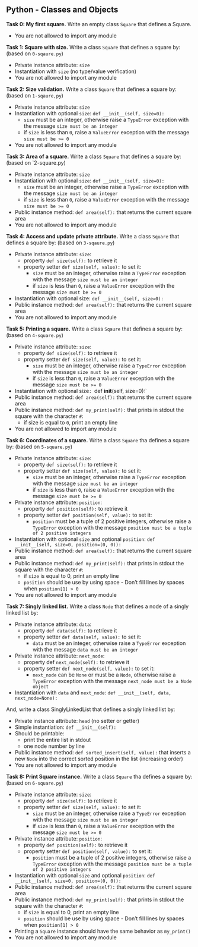 ## Python - Classes and Objects

**Task 0: My first square.**
Write an empty class `Square` that defines a Square.
- You are not allowed to import any module

**Task 1: Square with size.**
Write a class `Square` that defines a square by: (based on `0-sqaure.py`)
- Private instance attribute: `size`
- Instantiation with `size` (no type/value verification)
- You are not allowed to import any module

**Task 2: Size validation.**
Write a class `Square` that defines a square by: (based on `1-sqaure,py`)
- Private instance attribute: `size`
- Instantiation with optional `size`: `def __init__(self, size=0):`
	- `size` must be an integer, otherwise raise a `TypeError` exception with the message `size must be an integer`
	- if `size` is less than `0`, raise a `ValueError` exception with the message `size must be >= 0`
- You are not allowed to import any module

**Task 3: Area of a square.**
Write a class `Square` that defines a square by: (based on `2-square.py)
- Private instance attribute: `size`
- Instantiation with optional `size`: `def __init__(self, size=0):`
	- `size` must be an integer, otherwise raise a `TypeError` exception with the message `size must be an integer`
	- if `size` is less than `0`, raise a `ValueError` exception with the message `size must be >= 0`
- Public instance method: `def area(self):` that returns the current square area
- You are not allowed to import any module

**Task 4: Access and update private attribute.**
Write a class `Square` that defines a square by: (based on `3-sqaure.py`)
- Private instance attribute: `size`:
	- property `def size(self):` to retrieve it
	- property setter `def size(self, value):` to set it:
		- `size` must be an integer, otherwise raise a `TypeError` exception with the message `size must be an integer`
		- if `size` is less than `0`, raise a `ValueError` exception with the message `size must be >= 0`
- Instantiation with optional size: `def __init__(self, size=0):`
- Public instance method: `def area(self):` that returns the current square area
- You are not allowed to import any module

**Task 5: Printing a square.**
Write a class `Sqaure` that defines a square by: (based on `4-square.py`)
- Private instance attribute: `size`:
	- property `def size(self):` to retrieve it
	- property setter `def size(self, value):` to set it:
		- `size` must be an integer, otherwise raise a `TypeError` exception with the message `size must be an integer`
		- if `size` is less than `0`, raise a `ValueError` exception with the message `size must be >= 0`
- Instantiation with optional 	size`: `def __init__(self, size=0):`
- Public instance method: `def area(self):` that returns the current square area
- Public instance method: `def my_print(self):` that prints in stdout the square with the character `#`:
	- if size is equal to `0`, print an empty line
- You are not allowed to import any module

**Task 6: Coordinates of a square.**
Write a class `Square` tha defines a square by: (based on `5-square.py`)
- Private instance attribute: `size`:
	- property `def size(self):` to retrieve it
	- property setter `def size(self, value):` to set it:
		- `size` must be an integer, otherwise raise a `TypeError` exception with the message `size must be an integer`
		- if `size` is less than `0`, raise a `ValueError` exception with the message `size must be >= 0`
- Private instance attribute: `position`:
	- property `def position(self):` to retrieve it
	- property setter `def position(self, value):` to set it:
		- `position` must be a tuple of 2 positive integers, otherwise raise a `TypeError` exception with the message `position must be a tuple of 2 positive integers`
- Instantiation with optional `size` and optional `position`: `def __init__(self, size=0, position=(0, 0)):`
- Public instance method: `def area(self):` that returns the current square area
- Public instance method: `def my_print(self):` that prints in stdout the square with the character `#`:
	- if `size` is equal to 0, print an empty line
	- `position` should be use by using space - Don’t fill lines by spaces when `position[1] > 0`
- You are not allowed to import any module


**Task 7: Singly linked list.**
Write a class `Node` that defines a node of a singly linked list by:
- Private instance attribute: `data`:
	- property `def data(self):` to retrieve it
	- property setter `def data(self, value):` to set it:
		- `data` must be an integer, otherwise raise a `TypeError` exception with the message `data must be an integer`
- Private instance attribute: `next_node`:
	- property def `next_node(self):` to retrieve it
	- property setter `def next_node(self, value):` to set it:
		- `next_node` can be `None` or must be a `Node`, otherwise raise a `TypeError` exception with the message `next_node must be a Node object`
- Instantiation with `data` and `next_node`: `def __init__(self, data, next_node=None):`

And, write a class SinglyLinkedList that defines a singly linked list by:
- Private instance attribute: `head` (no setter or getter)
- Simple instantiation: `def __init__(self):`
- Should be printable:
	- print the entire list in stdout
	- one node number by line
- Public instance method: `def sorted_insert(self, value):` that inserts a new `Node` into the correct sorted position in the list (increasing order)
- You are not allowed to import any module

**Task 8: Print Square instance.**
Write a class `Square` tha defines a square by: (based on `6-square.py`)
- Private instance attribute: `size`:
	- property `def size(self):` to retrieve it
	- property setter `def size(self, value):` to set it:
		- `size` must be an integer, otherwise raise a `TypeError` exception with the message `size must be an integer`
		- if `size` is less than `0`, raise a `ValueError` exception with the message `size must be >= 0`
- Private instance attribute: `position`:
	- property `def position(self):` to retrieve it
	- property setter `def position(self, value):` to set it:
		- `position` must be a tuple of 2 positive integers, otherwise raise a `TypeError` exception with the message `position must be a tuple of 2 positive integers`
- Instantiation with optional `size` and optional `position`: `def __init__(self, size=0, position=(0, 0)):`
- Public instance method: `def area(self):` that returns the current square area
- Public instance method: `def my_print(self):` that prints in stdout the square with the character `#`:
	- if `size` is equal to 0, print an empty line
	- `position` should be use by using space - Don’t fill lines by spaces when `position[1] > 0`
- Printing a `Square` instance should have the same behavior as `my_print()`
- You are not allowed to import any module
